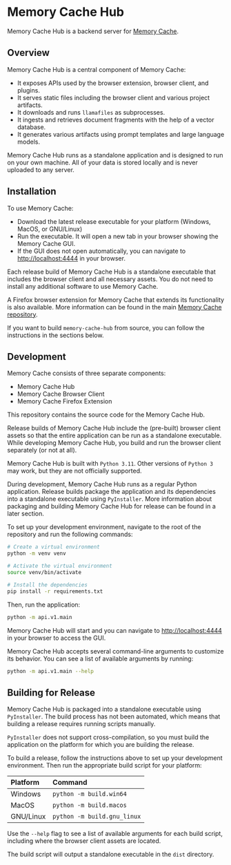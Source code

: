 # Memory Cache Hub

Memory Cache Hub is a backend server for [Memory Cache](https://github.com/Mozilla-Ocho/Memory-Cache).

## Overview

Memory Cache Hub is a central component of Memory Cache:

- It exposes APIs used by the browser extension, browser client, and plugins.
- It serves static files including the browser client and various project artifacts.
- It downloads and runs `llamafiles` as subprocesses.
- It ingests and retrieves document fragments with the help of a vector database.
- It generates various artifacts using prompt templates and large language models.

Memory Cache Hub runs as a standalone application and is designed to run on your own machine. All of your data is stored locally and is never uploaded to any server.

## Installation

To use Memory Cache:

- Download the latest release executable for your platform (Windows, MacOS, or GNU/Linux)
- Run the executable. It will open a new tab in your browser showing the Memory Cache GUI.
- If the GUI does not open automatically, you can navigate to [http://localhost:4444](http://localhost:444) in your browser.

Each release build of Memory Cache Hub is a standalone executable that includes the browser client and all necessary assets. You do not need to install any additional software to use Memory Cache. 

A Firefox browser extension for Memory Cache that extends its functionality is also available. More information can be found in the main [Memory Cache repository](https://github.com/Mozilla-Ocho/Memory-Cache).

If you want to build `memory-cache-hub` from source, you can follow the instructions in the sections below.

## Development

Memory Cache consists of three separate components:

- Memory Cache Hub
- Memory Cache Browser Client
- Memory Cache Firefox Extension

This repository contains the source code for the Memory Cache Hub.

Release builds of Memory Cache Hub include the (pre-built) browser client assets so that the entire application can be run as a standalone executable. While developing Memory Cache Hub, you build and run the browser client separately (or not at all).

Memory Cache Hub is built with `Python 3.11`. Other versions of `Python 3` may work, but they are not officially supported.

During development, Memory Cache Hub runs as a regular Python application. Release builds package the application and its dependencies into a standalone executable using `PyInstaller`. More information about packaging and building Memory Cache Hub for release can be found in a later section.

To set up your development environment, navigate to the root of the repository and run the following commands:

```bash
# Create a virtual environment
python -m venv venv

# Activate the virtual environment
source venv/bin/activate

# Install the dependencies
pip install -r requirements.txt
```

Then, run the application:

```bash
python -m api.v1.main
```

Memory Cache Hub will start and you can navigate to [http://localhost:4444](http://localhost:4444) in your browser to access the GUI.

Memory Cache Hub accepts several command-line arguments to customize its behavior. You can see a list of available arguments by running:

``` sh
python -m api.v1.main --help
```

## Building for Release

Memory Cache Hub is packaged into a standalone executable using `PyInstaller`. The build process has not been automated, which means that building a release requires running scripts manually. 

`PyInstaller` does not support cross-compilation, so you must build the application on the platform for which you are building the release. 

To build a release, follow the instructions above to set up your development environment. Then run the appropriate build script for your platform:

| Platform  | Command                     |
|:----------|:----------------------------|
| Windows   | `python -m build.win64`     |
| MacOS     | `python -m build.macos`     |
| GNU/Linux | `python -m build.gnu_linux` |

Use the `--help` flag to see a list of available arguments for each build script, including where the browser client assets are located.

The build script will output a standalone executable in the `dist` directory.

